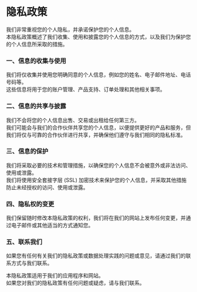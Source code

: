 # 隐私政策

我们非常重视您的个人隐私，并承诺保护您的个人信息。  
本隐私政策概述了我们收集、使用和披露您的个人信息的方式，以及我们为保护您的个人信息所采取的措施。

### 一、信息的收集与使用

我们将仅收集并使用您明确同意的个人信息，例如您的姓名、电子邮件地址、电话号码等。  
这些信息将用于您的账户管理、产品支持、订单处理和其他相关事项。

### 二、信息的共享与披露

我们不会将您的个人信息出售、交易或出租给任何第三方。  
我们可能会与我们的合作伙伴共享您的个人信息，以便提供更好的产品和服务，但我们将仅与可靠的合作伙伴进行共享，并确保他们遵守与我们相同的隐私标准。

### 三、信息的保护

我们将采取必要的技术和管理措施，以确保您的个人信息不会被意外或非法访问、使用或泄露。  
我们将使用安全套接字层 (SSL) 加密技术来保护您的个人信息，并采取其他措施防止未经授权的访问、使用或泄露。

### 四、隐私权的变更

我们保留随时修改本隐私政策的权利，我们将在我们的网站上发布任何变更，并通过电子邮件或其他适当的方式通知您。

### 五、联系我们

如果您有任何有关我们的隐私政策或数据处理实践的问题或意见，请通过我们的联系方式与我们联系。

本隐私政策适用于我们的应用程序和网站。  
如果您对我们的隐私政策有任何问题或疑虑，请与我们联系。
